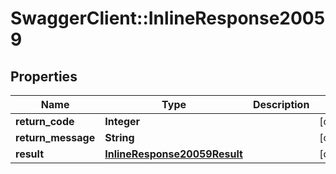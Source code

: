 # SwaggerClient::InlineResponse20059

## Properties
Name | Type | Description | Notes
------------ | ------------- | ------------- | -------------
**return_code** | **Integer** |  | [optional] 
**return_message** | **String** |  | [optional] 
**result** | [**InlineResponse20059Result**](InlineResponse20059Result.md) |  | [optional] 


